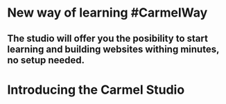 # New way of learning #CarmelWay
## The studio will offer you the posibility to start learning and building websites withing minutes, no setup needed.
# Introducing the Carmel Studio
